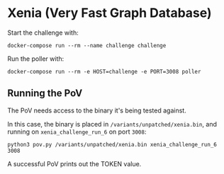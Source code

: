 # Xenia (Very Fast Graph Database)

Start the challenge with:

```
docker-compose run --rm --name challenge challenge
```

Run the poller with:

```
docker-compose run --rm -e HOST=challenge -e PORT=3008 poller
```

## Running the PoV

The PoV needs access to the binary it's being tested against.

In this case, the binary is placed in `/variants/unpatched/xenia.bin`, and
running on `xenia_challenge_run_6` on port `3008`:

```
python3 pov.py /variants/unpatched/xenia.bin xenia_challenge_run_6 3008
```

A successful PoV prints out the TOKEN value.
